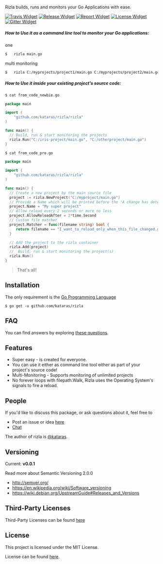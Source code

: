 Rizla builds, runs and monitors your Go Applications with ease.

[![Travis Widget]][Travis] [![Release Widget]][Release] [![Report Widget]][Report] [![License Widget]][License] [![Gitter Widget]][Gitter]

[Travis Widget]: https://img.shields.io/travis/kataras/rizla.svg?style=flat-square
[Travis]: http://travis-ci.org/kataras/rizla
[License Widget]: https://img.shields.io/badge/license-MIT%20%20License%20-E91E63.svg?style=flat-square
[License]: https://github.com/kataras/rizla/blob/master/LICENSE
[Release Widget]: https://img.shields.io/badge/release-v0.0.1-blue.svg?style=flat-square
[Release]: https://github.com/kataras/rizla/releases
[Gitter Widget]: https://img.shields.io/badge/chat-on%20gitter-00BCD4.svg?style=flat-square
[Gitter]: https://gitter.im/kataras/rizla
[Report Widget]: https://img.shields.io/badge/report%20card-A%2B-F44336.svg?style=flat-square
[Report]: http://goreportcard.com/report/kataras/rizla
[Language Widget]: https://img.shields.io/badge/powered_by-Go-3362c2.svg?style=flat-square
[Language]: http://golang.org
[Platform Widget]: https://img.shields.io/badge/platform-Any--OS-gray.svg?style=flat-square



##### How to Use it as a command line tool to monitor your Go applications:
one
```sh
$   rizla main.go
```
multi monitoring
```sh
$   rizla C:/myprojects/project1/main.go C:/myprojects/project2/main.go
```

##### How to Use it inside your existing project's source code:
```sh
$ cat from_code_newbie.go
```
```go
package main

import (
	"github.com/kataras/rizla/rizla"
)

func main() {
  // Build, run & start monitoring the projects
  rizla.Run("C:/iris-project/main.go", "C:/otherproject/main.go")
}
```

```sh
$ cat from_code_pro.go
```
```go
package main

import (
	"github.com/kataras/rizla/rizla"
)

func main() {
  // Create a new project by the main source file
  project := rizla.NewProject("C:/myproject/main.go")
  // Provide a Name which will be printed before the 'A change has detected, reloading now...'
  project.Name = "My super project"
  // Allow reload every 2 seconds or more no less
  project.AllowReloadAfter = 2*time.Second
  // Custom file matcher
  project.Matcher = func(filename string) bool {
	 return filename == "I_want_to_reload_only_when_this_file_changed.go"
  }

  // Add the project to the rizla container
  rizla.Add(project)
  //  Build, run & start monitoring the project(s)
  rizla.Run()
}
```


> That's all!

Installation
------------
The only requirement is the [Go Programming Language](https://golang.org/dl)

`$ go get -u github.com/kataras/rizla`

FAQ
------------
You can find answers by exploring [these questions](https://github.com/kataras/rizla/issues?q=label%3Aquestion).


Features
------------
- Super easy - is created for everyone.
- You can use it either as command line tool either as part of your project's source code!
- Multi-Monitoring - Supports monitoring of unlimited projects
- No forever loops with filepath.Walk, Rizla uses the Operating System's signals to fire a reload.


People
------------
If you'd like to discuss this package, or ask questions about it, feel free to

* Post an issue or  idea [here](https://github.com/kataras/rizla/issues)
* [Chat]( https://gitter.im/kataras/rizla)

The author of rizla is [@kataras](https://github.com/kataras).


Versioning
------------

Current: **v0.0.1**


Read more about Semantic Versioning 2.0.0

 - http://semver.org/
 - https://en.wikipedia.org/wiki/Software_versioning
 - https://wiki.debian.org/UpstreamGuide#Releases_and_Versions


Third-Party Licenses
------------

Third-Party Licenses can be found [here](THIRDPARTY-LICENSE.md)


License
------------

This project is licensed under the MIT License.

License can be found [here](LICENSE).
